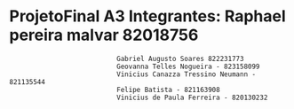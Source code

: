 # ProjetoFinal A3 Integrantes: Raphael pereira malvar 82018756
                               Gabriel Augusto Soares 822231773
                               Geovanna Telles Nogueira - 823158099
                               Vinicius Canazza Tressino Neumann - 821135544
                               Felipe Batista - 821163908
                               Vinicius de Paula Ferreira - 820130232
